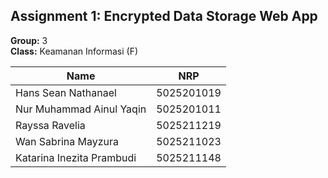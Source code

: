 ## Assignment 1: Encrypted Data Storage Web App

**Group:** 3 <br />
**Class:** Keamanan Informasi (F)

| Name                     | NRP         |
|--------------------------|-------------|
| Hans Sean Nathanael     | 5025201019  |
| Nur Muhammad Ainul Yaqin| 5025201011  |
| Rayssa Ravelia          | 5025211219  |
| Wan Sabrina Mayzura     | 5025211023  |
| Katarina Inezita Prambudi| 5025211148 |
